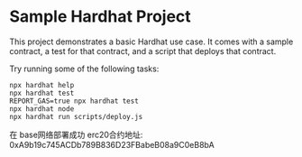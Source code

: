 # Sample Hardhat Project

This project demonstrates a basic Hardhat use case. It comes with a sample contract, a test for that contract, and a script that deploys that contract.

Try running some of the following tasks:

```shell
npx hardhat help
npx hardhat test
REPORT_GAS=true npx hardhat test
npx hardhat node
npx hardhat run scripts/deploy.js
```

在 base网络部署成功
erc20合约地址: 0xA9b19c745ACDb789B836D23FBabeB08a9C0eB8bA
